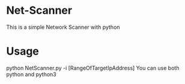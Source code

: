 # Net-Scanner
This is a simple Network Scanner with python
# Usage
python NetScanner.py -i [RangeOfTargetIpAddress]
You can use both python and python3